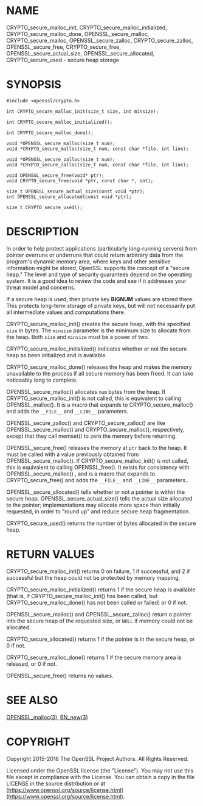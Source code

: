 # NAME

CRYPTO\_secure\_malloc\_init, CRYPTO\_secure\_malloc\_initialized,
CRYPTO\_secure\_malloc\_done, OPENSSL\_secure\_malloc, CRYPTO\_secure\_malloc,
OPENSSL\_secure\_zalloc, CRYPTO\_secure\_zalloc, OPENSSL\_secure\_free,
CRYPTO\_secure\_free, OPENSSL\_secure\_actual\_size, OPENSSL\_secure\_allocated,
CRYPTO\_secure\_used - secure heap storage

# SYNOPSIS

    #include <openssl/crypto.h>

    int CRYPTO_secure_malloc_init(size_t size, int minsize);

    int CRYPTO_secure_malloc_initialized();

    int CRYPTO_secure_malloc_done();

    void *OPENSSL_secure_malloc(size_t num);
    void *CRYPTO_secure_malloc(size_t num, const char *file, int line);

    void *OPENSSL_secure_zalloc(size_t num);
    void *CRYPTO_secure_zalloc(size_t num, const char *file, int line);

    void OPENSSL_secure_free(void* ptr);
    void CRYPTO_secure_free(void *ptr, const char *, int);

    size_t OPENSSL_secure_actual_size(const void *ptr);
    int OPENSSL_secure_allocated(const void *ptr);

    size_t CRYPTO_secure_used();

# DESCRIPTION

In order to help protect applications (particularly long-running servers)
from pointer overruns or underruns that could return arbitrary data from
the program's dynamic memory area, where keys and other sensitive
information might be stored, OpenSSL supports the concept of a "secure heap."
The level and type of security guarantees depend on the operating system.
It is a good idea to review the code and see if it addresses your
threat model and concerns.

If a secure heap is used, then private key **BIGNUM** values are stored there.
This protects long-term storage of private keys, but will not necessarily
put all intermediate values and computations there.

CRYPTO\_secure\_malloc\_init() creates the secure heap, with the specified
`size` in bytes. The `minsize` parameter is the minimum size to
allocate from the heap. Both `size` and `minsize` must be a power
of two.

CRYPTO\_secure\_malloc\_initialized() indicates whether or not the secure
heap as been initialized and is available.

CRYPTO\_secure\_malloc\_done() releases the heap and makes the memory unavailable
to the process if all secure memory has been freed.
It can take noticeably long to complete.

OPENSSL\_secure\_malloc() allocates `num` bytes from the heap.
If CRYPTO\_secure\_malloc\_init() is not called, this is equivalent to
calling OPENSSL\_malloc().
It is a macro that expands to
CRYPTO\_secure\_malloc() and adds the `__FILE__` and `__LINE__` parameters.

OPENSSL\_secure\_zalloc() and CRYPTO\_secure\_zalloc() are like
OPENSSL\_secure\_malloc() and CRYPTO\_secure\_malloc(), respectively,
except that they call memset() to zero the memory before returning.

OPENSSL\_secure\_free() releases the memory at `ptr` back to the heap.
It must be called with a value previously obtained from
OPENSSL\_secure\_malloc().
If CRYPTO\_secure\_malloc\_init() is not called, this is equivalent to
calling OPENSSL\_free().
It exists for consistency with OPENSSL\_secure\_malloc() , and
is a macro that expands to CRYPTO\_secure\_free() and adds the `__FILE__`
and `__LINE__` parameters..

OPENSSL\_secure\_allocated() tells whether or not a pointer is within
the secure heap.
OPENSSL\_secure\_actual\_size() tells the actual size allocated to the
pointer; implementations may allocate more space than initially
requested, in order to "round up" and reduce secure heap fragmentation.

CRYPTO\_secure\_used() returns the number of bytes allocated in the
secure heap.

# RETURN VALUES

CRYPTO\_secure\_malloc\_init() returns 0 on failure, 1 if successful,
and 2 if successful but the heap could not be protected by memory
mapping.

CRYPTO\_secure\_malloc\_initialized() returns 1 if the secure heap is
available (that is, if CRYPTO\_secure\_malloc\_init() has been called,
but CRYPTO\_secure\_malloc\_done() has not been called or failed) or 0 if not.

OPENSSL\_secure\_malloc() and OPENSSL\_secure\_zalloc() return a pointer into
the secure heap of the requested size, or `NULL` if memory could not be
allocated.

CRYPTO\_secure\_allocated() returns 1 if the pointer is in the secure heap, or 0 if not.

CRYPTO\_secure\_malloc\_done() returns 1 if the secure memory area is released, or 0 if not.

OPENSSL\_secure\_free() returns no values.

# SEE ALSO

[OPENSSL\_malloc(3)](http://man.he.net/man3/OPENSSL_malloc),
[BN\_new(3)](http://man.he.net/man3/BN_new)

# COPYRIGHT

Copyright 2015-2016 The OpenSSL Project Authors. All Rights Reserved.

Licensed under the OpenSSL license (the "License").  You may not use
this file except in compliance with the License.  You can obtain a copy
in the file LICENSE in the source distribution or at
[https://www.openssl.org/source/license.html](https://www.openssl.org/source/license.html).
